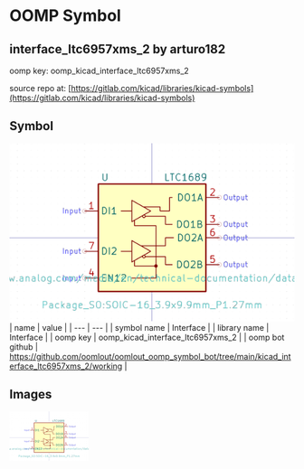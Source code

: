 # OOMP Symbol  
## interface_ltc6957xms_2  by arturo182  
  
oomp key: oomp_kicad_interface_ltc6957xms_2  
  
source repo at: [https://gitlab.com/kicad/libraries/kicad-symbols](https://gitlab.com/kicad/libraries/kicad-symbols)  
## Symbol  
  
[![working.png](working_600.png)](working.png)  
| name | value | 
| --- | --- | 
| symbol name | Interface | 
| library name | Interface | 
| oomp key | oomp_kicad_interface_ltc6957xms_2 | 
| oomp bot github | https://github.com/oomlout/oomlout_oomp_symbol_bot/tree/main/kicad_interface_ltc6957xms_2/working | 
## Images  
  
[![working.png](working_140.png)](working.png)  
